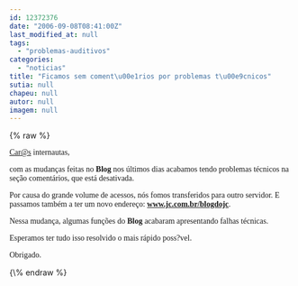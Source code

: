 ```yaml
---
id: 12372376
date: "2006-09-08T08:41:00Z"
last_modified_at: null
tags:
  - "problemas-auditivos"
categories:
  - "noticias"
title: "Ficamos sem coment\u00e1rios por problemas t\u00e9cnicos"
sutia: null
chapeu: null
autor: null
imagem: null
---
```

{\% raw %}
<p><P><A href=\"mailto:Car@s\"><FONT face=Verdana>Car@s</FONT></A><FONT face=Verdana> internautas,</FONT></P></p>
<p><P><FONT face=Verdana>com as mudanças feitas no <STRONG>Blog</STRONG> nos últimos dias acabamos tendo problemas técnicos na seção comentários, que está desativada.</FONT></P></p>
<p><P><FONT face=Verdana>Por causa do grande volume de acessos, nós fomos transferidos para outro servidor. E passamos também a ter um novo endereço: </FONT><A href=\"https://www.jc.com.br/blogdojc\"><FONT face=Verdana><STRONG>www.jc.com.br/blogdojc</STRONG></FONT></A><FONT face=Verdana>.</FONT></P></p>
<p><P><FONT face=Verdana>Nessa mudança, algumas funções do <STRONG>Blog</STRONG> acabaram apresentando&nbsp;falhas técnicas.</FONT></P></p>
<p><P><FONT face=Verdana>Esperamos ter tudo isso resolvido o mais rápido poss?vel.</FONT></P></p>
<p><P><FONT face=Verdana>Obrigado.</FONT></P> </p>
{\% endraw %}